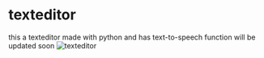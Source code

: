# texteditor
this a texteditor made with python and has text-to-speech function
will be updated soon
![texteditor](https://github.com/yash2411-cmd/text-editor/assets/71682845/5cecca31-74ac-465d-b71a-259a19be18aa)
